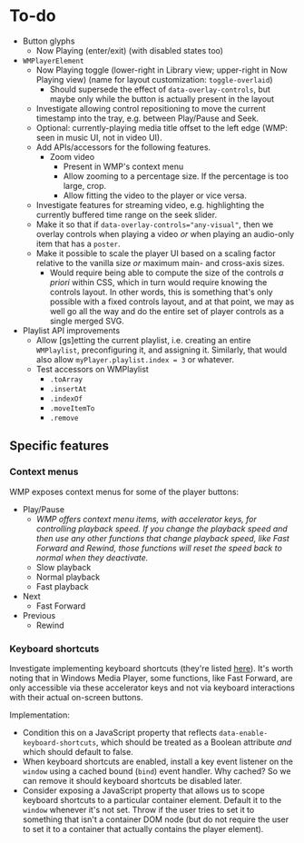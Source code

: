 
# To-do

* Button glyphs
  * Now Playing (enter/exit) (with disabled states too)
* `WMPlayerElement`
  * Now Playing toggle (lower-right in Library view; upper-right in Now Playing view) (name for layout customization: `toggle-overlaid`)
    * Should supersede the effect of `data-overlay-controls`, but maybe only while the button is actually present in the layout
  * Investigate allowing control repositioning to move the current timestamp into the tray, e.g. between Play/Pause and Seek.
  * Optional: currently-playing media title offset to the left edge (WMP: seen in music UI, not in video UI).
  * Add APIs/accessors for the following features.
    * Zoom video
      * Present in WMP's context menu
      * Allow zooming to a percentage size. If the percentage is too large, crop.
      * Allow fitting the video to the player or vice versa.
  * Investigate features for streaming video, e.g. highlighting the currently buffered time range on the seek slider.
  * Make it so that if `data-overlay-controls="any-visual"`, then we overlay controls when playing a video *or* when playing an audio-only item that has a `poster`.
  * Make it possible to scale the player UI based on a scaling factor relative to the vanilla size *or* maximum main- and cross-axis sizes.
    * Would require being able to compute the size of the controls *a priori* within CSS, which in turn would require knowing the controls layout. In other words, this is something that's only possible with a fixed controls layout, and at that point, we may as well go all the way and do the entire set of player controls as a single merged SVG.
* Playlist API improvements
  * Allow [gs]etting the current playlist, i.e. creating an entire `WMPlaylist`, preconfiguring it, and assigning it. Similarly, that would also allow `myPlayer.playlist.index = 3` or whatever.
  * Test accessors on WMPlaylist
    * `.toArray`
    * `.insertAt`
    * `.indexOf`
    * `.moveItemTo`
    * `.remove`
  
## Specific features

### Context menus

WMP exposes context menus for some of the player buttons:

* Play/Pause
  * *WMP offers context menu items, with accelerator keys, for controlling playback speed. If you change the playback speed and then use any other functions that change playback speed, like Fast Forward and Rewind, those functions will reset the speed back to normal when they deactivate.*
  * Slow playback
  * Normal playback
  * Fast playback
* Next
  * Fast Forward
* Previous
  * Rewind

  
### Keyboard shortcuts
  
Investigate implementing keyboard shortcuts (they're listed [here](https://www.instructables.com/Keyboard-Shortcuts-for-Windows-Media-Player/)). It's worth noting that in Windows Media Player, some functions, like Fast Forward, are only accessible via these accelerator keys and not via keyboard interactions with their actual on-screen buttons.

Implementation:

* Condition this on a JavaScript property that reflects `data-enable-keyboard-shortcuts`, which should be treated as a Boolean attribute *and* which should default to false.
* When keyboard shortcuts are enabled, install a key event listener on the `window` using a cached bound (`bind`) event handler. Why cached? So we can remove it should keyboard shortcuts be disabled later.
* Consider exposing a JavaScript property that allows us to scope keyboard shortcuts to a particular container element. Default it to the `window` whenever it's not set. Throw if the user tries to set it to something that isn't a container DOM node (but do not require the user to set it to a container that actually contains the player element).
